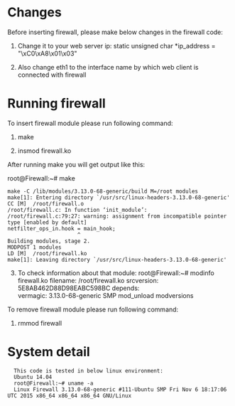 Changes
=========
Before inserting firewall, please make below changes in the firewall code:

1. Change it to your web server ip: 
   static unsigned char *ip_address = "\xC0\xA8\x01\x03"
   
2. Also change eth1 to the interface name by which web client is connected with firewall

Running firewall
==================
To insert firewall module please run following command: 

1. make  

2. insmod firewall.ko

After running make you will get output like this:

root@Firewall:~# make

    make -C /lib/modules/3.13.0-68-generic/build M=/root modules
    make[1]: Entering directory `/usr/src/linux-headers-3.13.0-68-generic'
    CC [M]  /root/firewall.o
    /root/firewall.c: In function ‘init_module’:
    /root/firewall.c:79:27: warning: assignment from incompatible pointer type [enabled by default]
    netfilter_ops_in.hook = main_hook;
                          ^
    Building modules, stage 2.
    MODPOST 1 modules
    LD [M]  /root/firewall.ko
    make[1]: Leaving directory `/usr/src/linux-headers-3.13.0-68-generic'
    
3. To check information about that module:
      root@Firewall:~# modinfo firewall.ko
      filename:       /root/firewall.ko
      srcversion:     5E8AB462D88D98EABC598BC
      depends:        
      vermagic:       3.13.0-68-generic SMP mod_unload modversions 

To remove firewall module please run following command:

1. rmmod firewall

System detail
===============
      This code is tested in below linux environment:
      Ubuntu 14.04
      root@Firewall:~# uname -a
      Linux Firewall 3.13.0-68-generic #111-Ubuntu SMP Fri Nov 6 18:17:06 UTC 2015 x86_64 x86_64 x86_64 GNU/Linux

